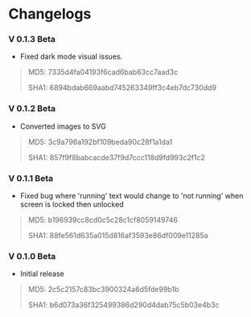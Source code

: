# Changelogs

### V 0.1.3 Beta
- Fixed dark mode visual issues.

>MD5: 7335d4fa04193f6cad6bab63cc7aad3c
>
>SHA1: 6894bdab669aabd745263349ff3c4eb7dc730dd9

### V 0.1.2 Beta
- Converted images to SVG

>MD5: 3c9a796a192bf109beda90c28f1a1da1
>
>SHA1: 857f9f8babcacde37f9d7ccc118d9fd993c2f1c2

### V 0.1.1 Beta
- Fixed bug where 'running' text would change to 'not running' when screen is locked then unlocked


>MD5: b196939cc8cd0c5c28c1cf8059149746
>
>SHA1: 88fe561d635a015d816af3593e86df009e11285a

### V 0.1.0 Beta
- Initial release

>MD5: 2c5c2157c83bc3900324a6d5fde99b1b
>
>SHA1: b6d073a36f325499386d290d4dab75c5b03e4b3c